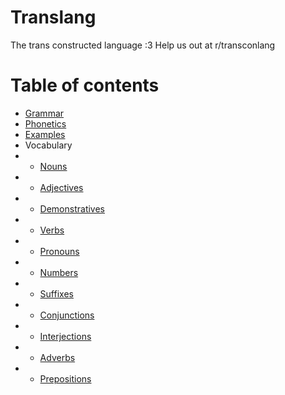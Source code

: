 # Translang
The trans constructed language :3
Help us out at r/transconlang

# Table of contents
* [Grammar](Grammar.md)
* [Phonetics](Phonetics.md)
* [Examples](Examples.md)
* Vocabulary
* * [Nouns](Vocabulary/Nouns.md)
* * [Adjectives](Vocabulary/Adjectives.md)
* * [Demonstratives](Vocabulary/Demonstrative.md)
* * [Verbs](Vocabulary/Verbs.md)
* * [Pronouns](Vocabulary/Pronouns.md)
* * [Numbers](Vocabulary/Numbers.md)
* * [Suffixes](Vocabulary/Suffixes.md)
* * [Conjunctions](Vocabulary/Conjunctions.md)
* * [Interjections](Vocabulary/Interjections.md)
* * [Adverbs](Vocabulary/Adverbs.md)
* * [Prepositions](Vocabulary/Propositions.md)
